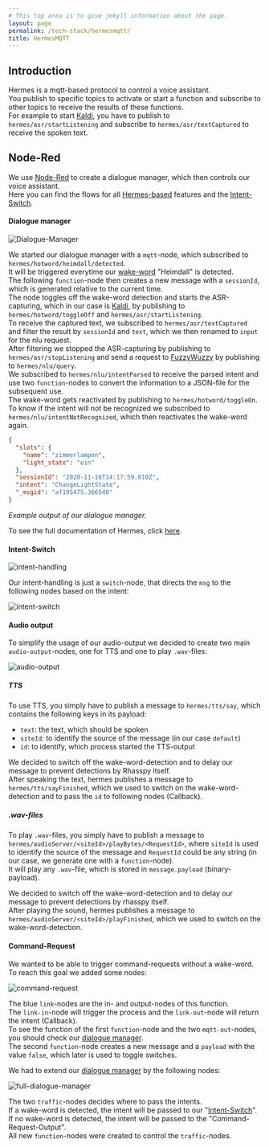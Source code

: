 ```yaml
---
# This top area is to give jekyll information about the page.
layout: page
permalink: /tech-stack/hermesmqtt/
title: HermesMQTT
---
```


## Introduction

Hermes is a mqtt-based protocol to control a voice assistant.  
You publish to specific topics to activate or start a function and subscribe to other topics to receive the results of these functions.  
For example to start [Kaldi](./kaldi.md), you have to publish to `hermes/asr/startListening` and subscribe to `hermes/asr/textCaptured` to receive the spoken text.  

## Node-Red

We use [Node-Red](node-red.md) to create a dialogue manager, which then controls our voice assistant.  
Here you can find the flows for all [Hermes-based](https://github.com/th-koeln-intia/ip-sprachassistent-team2/blob/master/node-red/hermes_rhasspy.json) features and the [Intent-Switch](https://github.com/th-koeln-intia/ip-sprachassistent-team2/blob/master/node-red/intent-switch.json).



#### Dialogue manager

![Dialogue-Manager](./../../assets/Node-Red/Hermes/dialogue-manager-without-cr.png)  
  
We started our dialogue manager with a `mqtt`-node, which subscribed to `hermes/hotword/heimdall/detected`.  
It will be triggered everytime our [wake-word](./mycroft.md#how-to-find-a-wake-word) "Heimdall" is detected.  
The following `function`-node then creates a new message with a `sessionId`, which is generated relative to the current time.  
The node toggles off the wake-word detection and starts the ASR-capturing, which in our case is [Kaldi](./kaldi.md), by publishing to `hermes/hotword/toggleOff` and `hermes/asr/startListening`.  
To receive the captured text, we subscribed to `hermes/asr/textCaptured` and filter the result by `sessionId` and `text`, which we then renamed to `input` for the nlu request.  
After filtering we stopped the ASR-capturing by publishing to `hermes/asr/stopListening` and send a request to [FuzzyWuzzy](./fuzzywuzzy.md) by publishing to `hermes/nlu/query`.  
We subscribed to `hermes/nlu/intentParsed` to receive the parsed intent and use two `function`-nodes to convert the information to a JSON-file for the subsequent use.  
The wake-word gets reactivated by publishing to `hermes/hotword/toggleOn`.  
To know if the intent will not be recognized we subscribed to `hermes/nlu/intentNotRecognized`, which then reactivates the wake-word again.

````json
{
  "slots": {
    "name": "zimmerlampen",
    "light_state": "ein"
  },
  "sessionId": "2020-11-16T14:17:59.010Z",
  "intent": "ChangeLightState",
  "_msgid": "af195475.366548"
}
````
*Example output of our dialogue manager.*

To see the full documentation of Hermes, click [here](https://docs.snips.ai/reference/hermes).

#### Intent-Switch

![intent-handling](./../../assets/Node-Red/intent-handling.png)  

Our intent-handling is just a `switch`-node, that directs the `msg` to the following nodes based on the intent:  
    
![intent-switch](./../../assets/Node-Red/intent-switch.png)   

#### Audio output
  
To simplify the usage of our audio-output we decided to create two main `audio-output`-nodes, one for TTS and one to play `.wav`-files:   
  
![audio-output](./../../assets/Node-Red/Hermes/audio-output.png)

##### TTS 

To use TTS, you simply have to publish a message to `hermes/tts/say`, which contains the following keys in its payload:  
- `text`: the text, which should be spoken
- `siteId`: to identify the source of the message (in our case `default`)
- `id`: to identify, which process started the TTS-output

We decided to switch off the wake-word-detection and to delay our message to prevent detections by Rhasspy itself.  
After speaking the text, hermes publishes a message to `hermes/tts/sayFinished`, which we used to switch on the wake-word-detection and to pass the `id` to following nodes (Callback).  

##### .wav-files

To play `.wav`-files, you simply have to publish a message to `hermes/audioServer/<siteId>/playBytes/<RequestId>`, where `siteId` is used to identify the source of the message and `RequestId` could be any string (in our case, we generate one with a `function`-node).  
It will play any `.wav`-file, which is stored in `message.payload` (binary-payload).  

We decided to switch off the wake-word-detection and to delay our message to prevent detections by rhasspy itself.  
After playing the sound, hermes publishes a message to `hermes/audioServer/<siteId>/playFinished`, which we used to switch on the wake-word-detection.  

#### Command-Request

We wanted to be able to trigger command-requests without a wake-word.  
To reach this goal we added some nodes:  
  
![command-request](./../../assets/Node-Red/Hermes/command-request.png)

The blue `link`-nodes are the in- and output-nodes of this function.  
The `link-in`-node will trigger the process and the `link-out`-node will return the intent (Callback).  
To see the function of the first `function`-node and the two `mqtt-out`-nodes, you should check our [dialogue manager](#dialogue-manager).  
The second `function`-node creates a new message and a `payload` with the value `false`, which later is used to toggle switches.  
  
We had to extend our [dialogue manager](#dialogue-manager) by the following nodes:  
  
![full-dialogue-manager](./../../assets/Node-Red/Hermes/dialogue-manager.png)  
  
The two `traffic`-nodes decides where to pass the intents.  
If a wake-word is detected, the intent will be passed to our "[Intent-Switch](#intent-switch)".   
If no wake-word is detected, the intent will be passed to the "Command-Request-Output".  
All new `function`-nodes were created to control the `traffic`-nodes.  
